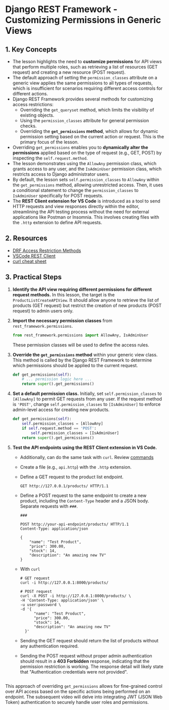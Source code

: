 # Django REST Framework - Customizing Permissions in Generic Views

## 1. Key Concepts

- The lesson highlights the need to **customize permissions** for API views that perform multiple roles, such as retrieving a list of resources (GET request) and creating a new resource (POST request).
- The default approach of setting the `permission_classes` attribute on a generic view applies the same permissions to all types of requests, which is insufficient for scenarios requiring different access controls for different actions.
- Django REST Framework provides several methods for customizing access restrictions:
  - Overriding the `get_queryset` method, which limits the visibility of existing objects.
  - Using the `permission_classes` attribute for general permission checks.
  - Overriding the **`get_permissions` method**, which allows for dynamic permission setting based on the current action or request. This is the primary focus of the lesson.
- Overriding `get_permissions` enables you to **dynamically alter the permissions** applied based on the type of request (e.g., GET, POST) by inspecting the `self.request.method`.
- The lesson demonstrates using the `AllowAny` permission class, which grants access to any user, and the `IsAdminUser` permission class, which restricts access to Django administrator users.
- By default, the lesson sets `self.permission_classes` to `AllowAny` within the `get_permissions` method, allowing unrestricted access. Then, it uses a conditional statement to change the `permission_classes` to `IsAdminUser` specifically for POST requests.
- The **REST Client extension for VS Code** is introduced as a tool to send HTTP requests and view responses directly within the editor, streamlining the API testing process without the need for external applications like Postman or Insomnia. This involves creating files with the `.http` extension to define API requests.

## 2. Resources

- [DRF Access Restriction Methods](https://www.django-rest-framework.org/api-guide/permissions/#overview-of-access-restriction-methods)
- [VSCode REST Client](https://marketplace.visualstudio.com/items?itemName=humao.rest-client)
- [curl cheat sheet](./curl-cheatsheet.md)

## 3. Practical Steps

1.  **Identify the API view requiring different permissions for different request methods.**
    In this lesson, the target is the `ProductListCreateAPIView`. It should allow anyone to retrieve the list of products (GET request) but restrict the creation of new products (POST request) to admin users only.

2.  **Import the necessary permission classes** from `rest_framework.permissions`.

    ```python
    from rest_framework.permissions import AllowAny, IsAdminUser
    ```

    These permission classes will be used to define the access rules.

3.  **Override the `get_permissions` method** within your generic view class.
    This method is called by the Django REST Framework to determine which permissions should be applied to the current request.

    ```python
    def get_permissions(self):
        # ... permission logic here ...
        return super().get_permissions()
    ```

4.  **Set a default permission class.**
    Initially, set `self.permission_classes` to `[AllowAny]` to permit GET requests from any user. If the request method is `'POST'`, change `self.permission_classes` to `[IsAdminUser]` to enforce admin-level access for creating new products.

    ```python
    def get_permissions(self):
        self.permission_classes = [AllowAny]
        if self.request.method == 'POST':
            self.permission_classes = [IsAdminUser]
        return super().get_permissions()
    ```

5.  **Test the API endpoints using the REST Client extension in VS Code.**

    - Additionally, can do the same task with `curl`. Review [commands](./curl-cheatsheet.md)
    - Create a file (e.g., `api.http`) with the `.http` extension.
    - Define a GET request to the product list endpoint.
      ```http
      GET http://127.0.0.1/products/ HTTP/1.1
      ```
    - Define a POST request to the same endpoint to create a new product, including the `Content-Type` header and a JSON body. Separate requests with `###`.

      ```http
      ###

      POST http://your-api-endpoint/products/ HTTP/1.1
      Content-Type: application/json

      {
          "name": "Test Product",
          "price": 300.00,
          "stock": 14,
          "description": "An amazing new TV"
      }
      ```

    - With `curl`

      ```shell
      # GET request
      curl -i http://127.0.0.1:8000/products/

      # POST request
      curl -X POST -i http://127.0.0.1:8000/products/ \
      -H 'Content-Type: application/json' \
      -u user:password \
      -d '{
            "name": "Test Product",
            "price": 300.00,
            "stock": 14,
            "description": "An amazing new TV"
        }'
      ```

    - Sending the GET request should return the list of products without any authentication required.
    - Sending the POST request without proper admin authentication should result in a **403 Forbidden** response, indicating that the permission restriction is working. The response detail will likely state that "Authentication credentials were not provided".

    ```

    ```

This approach of overriding `get_permissions` allows for fine-grained control over API access based on the specific actions being performed on an endpoint. The subsequent video will delve into integrating JWT (JSON Web Token) authentication to securely handle user roles and permissions.
